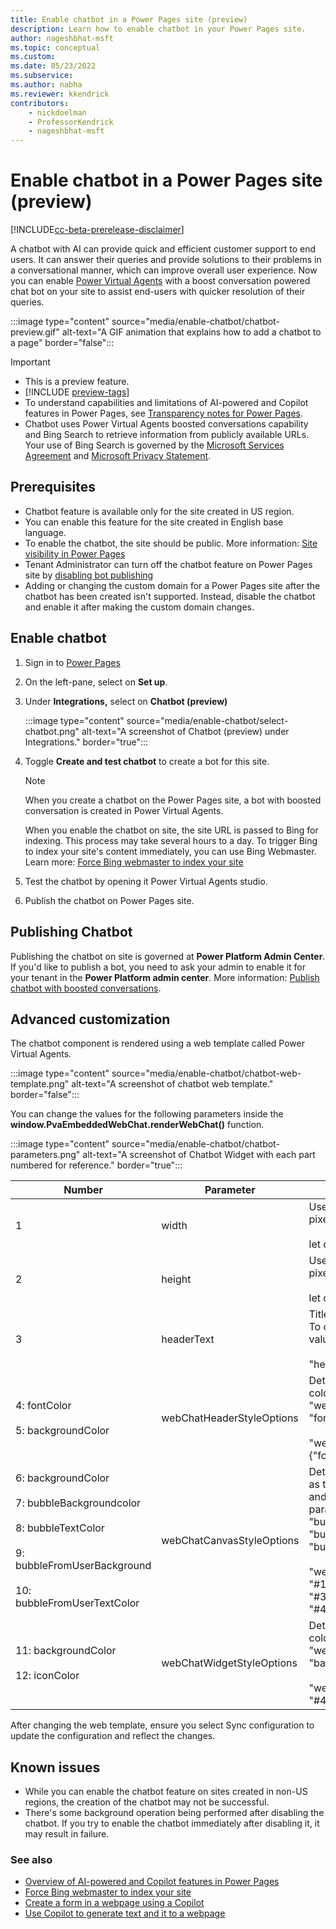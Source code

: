 ```yaml
---
title: Enable chatbot in a Power Pages site (preview)
description: Learn how to enable chatbot in your Power Pages site.
author: nageshbhat-msft
ms.topic: conceptual
ms.custom: 
ms.date: 05/23/2022
ms.subservice:
ms.author: nabha
ms.reviewer: kkendrick
contributors:
    - nickdoelman
    - ProfessorKendrick
    - nageshbhat-msft
---
```


# Enable chatbot in a Power Pages site (preview)

[!INCLUDE[cc-beta-prerelease-disclaimer](../includes/cc-beta-prerelease-disclaimer.md)]

A chatbot with AI can provide quick and efficient customer support to end users. It can answer their queries and provide solutions to their problems in a conversational manner, which can improve overall user experience. Now you can enable [Power Virtual Agents](/power-virtual-agents/nlu-boost-conversations) with a boost conversation powered chat bot on your site to assist end-users with quicker resolution of their queries.

:::image type="content" source="media/enable-chatbot/chatbot-preview.gif" alt-text="A GIF animation that explains how to add a chatbot to a page" border="false":::

> [!IMPORTANT]
> - This is a preview feature.
> - [!INCLUDE [preview-tags](../includes/cc-preview-features-definition.md)]
> - To understand capabilities and limitations of AI-powered and Copilot features in Power Pages, see [Transparency notes for Power Pages](../transparency-note.md).
> - Chatbot uses Power Virtual Agents boosted conversations capability and Bing Search to retrieve information from publicly available URLs. Your use of Bing Search is governed by the [Microsoft Services Agreement](https://go.microsoft.com/fwlink/?linkid=2178408) and [Microsoft Privacy Statement](https://go.microsoft.com/fwlink/?LinkId=521839).

## Prerequisites

- Chatbot feature is available only for the site created in US region.
- You can enable this feature for the site created in English base language.
- To enable the chatbot, the site should be public. More information: [Site visibility in Power Pages](../security/site-visibility.md)
- Tenant Administrator can turn off the chatbot feature on Power Pages site by [disabling bot publishing](/power-virtual-agents/nlu-boost-conversations#disable-bot-publishing)
- Adding or changing the custom domain for a Power Pages site after the chatbot has been created isn't supported. Instead, disable the chatbot and enable it after making the custom domain changes.

## Enable chatbot

1. Sign in to [Power Pages](https://make.powerpages.microsoft.com/)

1. On the left-pane, select on **Set up**.

1. Under **Integrations,** select on **Chatbot (preview)**

    :::image type="content" source="media/enable-chatbot/select-chatbot.png" alt-text="A screenshot of Chatbot (preview) under Integrations." border="true":::

1. Toggle **Create and test chatbot** to create a bot for this site.

    > [!NOTE]
    > When you create a chatbot on the Power Pages site, a bot with boosted conversation is created in Power Virtual Agents.

    When you enable the chatbot on site, the site URL is passed to Bing for indexing. This process may take several hours to a day. To trigger Bing to index your site's content immediately, you can use Bing Webmaster. Learn more: [Force Bing webmaster to index your site](force-bing-index.md)

1. Test the chatbot by opening it Power Virtual Agents studio.

1. Publish the chatbot on Power Pages site.

## Publishing Chatbot

Publishing the chatbot on site is governed at **Power Platform Admin Center**. If you'd like to publish a bot, you need to ask your admin to enable it for your tenant in the **Power Platform admin center**. More information: [Publish chatbot with boosted conversations](/power-virtual-agents/nlu-boost-conversations#disable-bot-publishing).

## Advanced customization

The chatbot component is rendered using a web template called Power Virtual Agents.

:::image type="content" source="media/enable-chatbot/chatbot-web-template.png" alt-text="A screenshot of chatbot web template." border="false":::

You can change the values for the following parameters inside the **window.PvaEmbeddedWebChat.renderWebChat()** function.

:::image type="content" source="media/enable-chatbot/chatbot-parameters.png" alt-text="A screenshot of Chatbot Widget with each part numbered for reference." border="true":::

| Number | Parameter | Value |
|-------------------------|-------------------------|-------------------------|
| 1 | width | Uses variable "chatWidth". To change, update the width in pixels:<br /></br>let chatWidth = "320 px"; |
| 2 | height | Uses variable "chatHeight". To change, update the height in pixels:<br /></br>let chatHeight = "480 px"; |
| 3 | headerText | Title of the bot. By default, this parameter uses the bot's name. To change, add "headerText" parameter with the bot header value:<br /></br>"headerText": 'Contoso chatbot'; |
| 4: fontColor<br /></br>5: backgroundColor | webChatHeaderStyleOptions | Determines header style for the chatbot component, such as color of font and background. To change, update "webChatHeaderStyleOptions" parameter with the values for "fontColor" and "backgroundColor" properties:<br /></br>"webChatHeaderStyleOptions": {"fontColor":'black',"backgroundColor":'white'} |
| 6: backgroundColor<br /></br>7: bubbleBackgroundcolor<br /></br>8: bubbleTextColor<br /></br>9: bubbleFromUserBackground<br /></br>10: bubbleFromUserTextColor | webChatCanvasStyleOptions | Determines the chat canvas style for chatbot component, such as the background and bubble backgrounds from the chatbot and the user. To change, update "webChatCanvasStyleOptions" parameters with the values for "backgroundColor", "bubbleBackgroundcolor", "bubbleTextColor", "bubbleFromUserBackground", and "bubbleFromUserTextColor" properties:<br /></br>"webChatCanvasStyleOptions": {"backgroundColor": "#123FFF","bubbleBackground":"#2340F0","bubbleTextColor": "#323130","bubbleFromUserBackground": "#412644","bubbleFromUserTextColor": "#F345FF"} |
| 11: backgroundColor<br /></br>12: iconColor | webChatWidgetStyleOptions | Determines the style for the ChatWidget component, such as color of the icon and background. To change, update "webChatWidgetStyleOptions" parameter with the values for "backgroundColor" and "iconColor" properties:<br /></br>"webChatWidgetStyleOptions": {"backgroundColor": "#486744","iconColor": "#DF234F"} |

After changing the web template, ensure you select Sync configuration to update the configuration and reflect the changes.

## Known issues

- While you can enable the chatbot feature on sites created in non-US regions, the creation of the chatbot may not be successful.
- There's some background operation being performed after disabling the chatbot. If you try to enable the chatbot immediately after disabling it, it may result in failure.

### See also

- [Overview of AI-powered and Copilot features in Power Pages](../configure/ai-copilot-overview.md)
- [Force Bing webmaster to index your site](force-bing-index.md)
- [Create a form in a webpage using a Copilot](add-form-copilot.md)
- [Use Copilot to generate text and it to a webpage](add-text-copilot.md)

